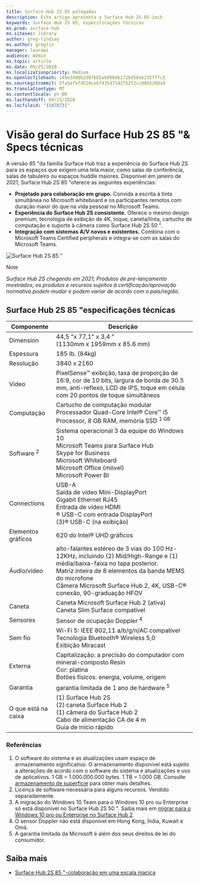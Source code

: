 ```yaml
---
title: Surface Hub 2S 85 polegadas
description: Este artigo apresenta o Surface Hub 2S 85-inch.
keywords: Surface Hub 2S 85, especificações técnicas
ms.prod: surface-hub
ms.sitesec: library
author: greg-lindsay
ms.author: greglin
manager: laurawi
audience: Admin
ms.topic: article
ms.date: 09/25/2020
ms.localizationpriority: Medium
ms.openlocfilehash: 149e3498b2d976b5ab090db1726d56eb2357ffc5
ms.sourcegitcommit: 5fa5efefd510ce6f435d7142fb2f2cc08b520da9
ms.translationtype: MT
ms.contentlocale: pt-BR
ms.lasthandoff: 09/25/2020
ms.locfileid: "11078731"
---
```

# Visão geral do Surface Hub 2S 85 "& Specs técnicas

A versão 85 "da família Surface Hub traz a experiência do Surface Hub 2S para os espaços que exigem uma tela maior, como salas de conferência, salas de tabuleiro ou espaços huddle maiores. Disponível em janeiro de 2021, Surface Hub 2S 85 "oferece as seguintes experiências:

- **Projetado para colaboração em grupo.** Convida a escrita à tinta simultânea no Microsoft whiteboard e os participantes remotos com duração maior do que na vida pessoal no Microsoft Teams.
- **Experiência do Surface Hub 2S consistente.** Oferece o mesmo design premium, tecnologia de exibição de 4K, toque, caneta/tinta, cartucho de computação e suporte à câmera como Surface Hub 2S 50 ".
- **Integração com sistemas A/V novos e existentes.** Combina com o Microsoft Teams Certified peripherals e integra-se com as salas do Microsoft Teams.

![Surface Hub 2S 85 "](images/hub-2s-85.png)

> [!NOTE]
> *Surface Hub 2S chegando em 2021; Produtos de pré-lançamento mostrados; os produtos e recursos sujeitos à certificação/aprovação normativa podem mudar e podem variar de acordo com o país/região.*

## Surface Hub 2S 85 "especificações técnicas

| Componente    | Descrição                                                                                                                                                                                                                                         |
| ----------------- | --------------------------------------------------------------------------------------------------------------------------------------------------------------------------------------------------------------------------------------------------------- |
| Dimension        | 44,5 "x 77,1" x 3,4 "<br>(1130mm x 1959mm x 85.6 mm)                                                                                                                                                                                                        |
| Espessura            | 185 lb. (84kg)                                                                                                                                                                                                                                            |
| Resolução        | 3840 x 2160                                                                                                                                                                                                                                               |
| Vídeo           | PixelSense™ exibição, taxa de proporção de 16:9, cor de 10 bits, largura de borda de 30.5 mm, anti-reflexo, LCD de IPS, toque em célula com 20 pontos de toque simultâneos                                                                                                           |
| Computação           | Cartucho de computação modular<br>Processador Quad-Core Intel® Core™ i5 Processor, 8 GB RAM, memória SSD <sup> 1 GB</sup>                                                                                                                                                      |
| Software <sup> 2</sup>         | Sistema operacional 3 da equipe do Windows 10 <sup></sup><br>Microsoft Teams para Surface Hub<br>Skype for Business<br>Microsoft Whiteboard<br>Microsoft Office (móvel)<br>Microsoft Power BI                                                                                                   |
| Connections       | USB-A<br>Saída de vídeo Mini-DisplayPort<br>Gigabit Ethernet RJ45<br>Entrada de vídeo HDMI<br>® USB-C com entrada DisplayPort<br>(3)® USB-C (na exibição)                                                                                                           |
| Elementos gráficos          | 620 do Intel® UHD gráficos                                                                                                                                                                                                                                   |
| Áudio/vídeo       | alto-falantes estéreo de 3 vias do 100 Hz-12KHz, incluindo (2) Mid/High-Range e (1) média/baixa-faixa no tapa posterior. <br>Matriz inteira de 8 elementos da banda MEMS do microfone<br>Câmera Microsoft Surface Hub 2, 4K, USB-C® conexão, 90-graduação HFOV |
| Caneta               | Caneta Microsoft Surface Hub 2 (ativa)<br>Caneta Slim Surface compatível                                                                                                                                                                                       |
| Sensores           | Sensor de ocupação Doppler <sup> 4</sup>                                                                                                                                                                                                                                 |
| Sem fio          | Wi-Fi 5: IEEE 802,11 a/b/g/n/AC compatível<br>Tecnologia Bluetooth® Wireless 5,0<br>Exibição Miracast                                                                                                                                                      |
| Externa          | Capitalização: a precisão do computador com mineral-composto Resin<br>Cor: platina<br>Botões físicos: energia, volume, origem                                                                                                                            |
| Garantia         | garantia limitada de 1 ano de hardware <sup> 5</sup>                                                                                                                                                                                                                          |
| O que está na caixa | (1) Surface Hub 2S<br>(2) caneta Surface Hub 2<br>(1) câmera do Surface Hub 2<br>Cabo de alimentação CA de 4 m<br>Guia de início rápido                                                                                                                                         |

### Referências

1. O software do sistema e as atualizações usam espaço de armazenamento significativo. O armazenamento disponível está sujeito a alterações de acordo com o software do sistema e atualizações e uso de aplicativos. 1 GB = 1.000.000.000 bytes. 1 TB = 1.000 GB. Consulte [armazenamento de superfície](https://www.surface.com/storage) para obter mais detalhes.
2. Licença de software necessária para alguns recursos. Vendido separadamente.
3. A migração do Windows 10 Team para o Windows 10 pro ou Enterprise só está disponível no Surface Hub 2S 50 ". Saiba mais em [migrar para o Windows 10 pro ou Enterprise no Surface Hub 2](https://docs.microsoft.com/surface-hub/surface-hub-2s-migrate-os).
4. O sensor Doppler não está disponível em Hong Kong, Índia, Kuwait e Omã.
5. A garantia limitada da Microsoft é além dos seus direitos de lei do consumidor. 

## Saiba mais

- [Surface Hub 2S 85 "-colaboração em uma escala maciça](https://techcommunity.microsoft.com/t5/surface-it-pro-blog/surface-hub-2s-85-quot-collaboration-at-a-massive-scale/ba-p/1669717)
